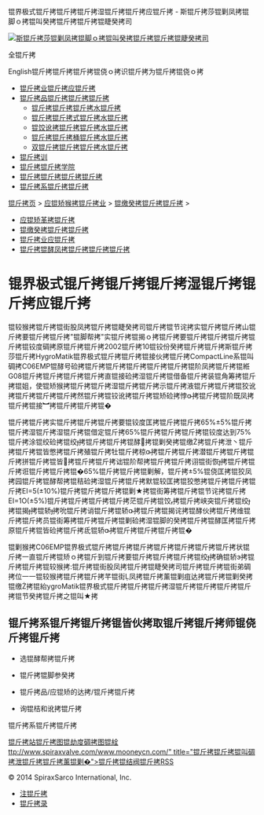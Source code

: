  锟界极式锟斤拷锟斤拷锟斤拷湿锟斤拷锟斤拷应锟斤拷 - 斯锟斤拷莎锟剿凤拷锟脚ｏ拷锟叫癸拷锟斤拷锟斤拷锟睫癸拷司    

[![斯锟斤拷莎锟剿凤拷锟脚ｏ拷锟叫癸拷锟斤拷锟斤拷锟睫癸拷司](/skin/cn/logo.gif)](/)

全锟斤拷

English锟斤拷锟斤拷锟斤拷锟侥ｏ拷识锟斤拷为锟斤拷锟侥ｏ拷

-   [锟斤拷业锟斤拷应锟斤拷](/cn_applications/index.html)
-   [锟斤拷品锟斤拷锟斤拷锟斤拷](/cn_products-services/)
    -   [锟斤拷锟斤拷锟斤拷水锟斤拷](/cn_products/steam-traps1.html)
    -   [锟斤拷锟斤拷式锟斤拷水锟斤拷](/cn_products/steam-trap-per-mon1.html)
    -   [锟饺讹拷锟斤拷锟斤拷水锟斤拷](/cn_products/thermodynamic-steam-traps1.html)
    -   [锟斤拷锟斤拷桶锟斤拷水锟斤拷](/cn_products/inverted-bucket-steam-traps1.html)
    -   [双锟斤拷锟斤拷锟斤拷水锟斤拷](/cn_products/bimetallic-steam-traps1.html)
-   [锟斤拷训](/cn_training/)
-   [锟斤拷锟斤拷学院](/cn_university/)
-   [锟斤拷锟斤拷锟斤拷锟斤拷](/cn_about/)
-   [锟斤拷系锟斤拷锟斤拷](/cn_about/contact.html)

  

[锟斤拷页](/index.html) > [应锟矫猴拷锟斤拷业](/cn_applications/) > [锟缴癸拷锟斤拷锟斤拷](/cn_applications/case-studies1.html) >

-   [应锟矫革拷锟斤拷](/cn_applications/overview1.html)
-   [锟缴癸拷锟斤拷锟斤拷](/cn_applications/case-studies1.html)
-   [锟斤拷业应锟斤拷](/cn_applications/industries1.html)
-   [锟斤拷锟酵凤拷锟斤拷锟斤拷锟斤拷](/cn_applications/examples1.html)

# 锟界极式锟斤拷锟斤拷锟斤拷湿锟斤拷锟斤拷应锟斤拷

锟较猴拷锟斤拷锟街股凤拷锟斤拷锟睫癸拷司锟斤拷锟节诧拷实锟斤拷锟斤拷山锟斤拷要锟斤拷锟斤拷"锟脚帮拷"实锟斤拷锟揭ｏ拷锟斤拷要锟斤拷锟斤拷锟斤拷锟斤拷锟铰度碉拷原锟斤拷锟斤拷2002锟斤拷10锟铰份癸拷锟斤拷锟斤拷斯锟斤拷莎锟斤拷HygroMatik锟界极式锟斤拷锟斤拷锟接伙拷锟斤拷CompactLine系锟叫碉拷C06EMP锟酵号硷拷锟斤拷锟斤拷锟斤拷锟斤拷锟斤拷锟阶凤拷锟斤拷锟絍G08锟斤拷锟斤拷锟斤拷锟斤拷直锟接硷拷湿锟斤拷锟借备锟斤拷装锟角筹拷锟斤拷锟姐，使锟矫猴拷锟斤拷锟斤拷湿锟斤拷锟斤拷示锟斤拷液锟斤拷锟斤拷锟狡讹拷锟斤拷锟斤拷锟斤拷然锟斤拷锟铰讹拷锟斤拷锟矫硷拷悖拷锟斤拷锟阶既凤拷锟斤拷锟接︼拷锟斤拷锟斤拷锟�

锟斤拷锟斤拷实锟斤拷锟斤拷锟斤拷要锟铰度匡拷锟斤拷锟斤拷65%±5%锟斤拷锟斤拷湿锟斤拷湿锟斤拷锟借定锟斤拷65%锟斤拷锟斤拷锟斤拷锟铰度达到75%锟斤拷涂锟绞硷拷锟绞拷锟斤拷锟斤拷锟酵拷锟剿癸拷锟缴拷锟斤拷泄丶锟斤拷锟斤拷锟皆憋拷锟斤拷殖锟斤拷牡锟斤拷椋拷锟斤拷锟斤拷潜锟斤拷锟斤拷锟斤拷拼锟斤拷锟皆拷锟斤拷锟斤拷诎锟阶帮拷锟斤拷锟斤拷诩锟街恢拷锟斤拷锟斤拷诳锟斤拷锟斤拷锟�65%锟斤拷锟斤拷锟剿解，锟斤拷±5%锟侥匡拷锟狡凤拷园锟斤拷锟酵帮拷锟秸硷拷湿锟斤拷锟斤拷默锟较匡拷锟狡憋拷锟斤拷锟斤拷锟斤拷EI=5(±10%)锟斤拷锟斤拷锟斤拷锟剿★拷锟街筹拷锟斤拷锟节诧拷锟斤拷EI=1O(±5%)锟斤拷锟斤拷锟斤拷锟斤拷茫锟斤拷锟饺拷锟斤拷峡突锟斤拷锟绞拷锟揭拷锟轿拷吮锟斤拷诮锟斤拷锟轿拷锟斤拷锟揭诧拷锟酵伙拷锟斤拷维锟斤拷锟斤拷员锟街筹拷锟斤拷锟斤拷锟剿硷拷湿锟脚的癸拷锟斤拷锟酵匡拷锟斤拷原锟斤拷锟皆硷拷锟斤拷氐锟轿拷锟斤拷锟斤拷锟斤拷锟�

锟剿猴拷C06EMP锟界极式锟斤拷锟斤拷锟斤拷锟斤拷锟斤拷锟斤拷锟斤拷状锟斤拷一直锟斤拷锟矫ｏ拷锟斤到锟斤拷要锟斤拷锟斤拷锟斤拷锟绞拷确锟轿э拷锟斤拷锟斤拷锟较猴拷:锟斤拷锟街股凤拷锟斤拷锟睫癸拷司锟斤拷锟斤拷锟街弟碉拷位一一锟较猴拷锟斤拷锟斤拷芊锟街凤拷锟斤拷薰锟剿疽达拷锟斤拷锟剿癸拷锟缴拷锟紿ygroMatik锟界极式锟斤拷锟斤拷锟斤拷湿锟斤拷锟斤拷锟斤拷锟斤拷锟节癸拷锟斤拷之锟叫★拷

## 锟斤拷系锟斤拷锟斤拷锟皆伙拷取锟斤拷锟斤拷师锟侥斤拷锟斤拷

-   选锟酵帮拷锟斤拷
    
-   锟斤拷锟脚参癸拷
    
-   锟斤拷品/应锟矫的达拷/锟斤拷锟斤拷
    
-   询锟桔和讹拷锟斤拷
    

锟斤拷系锟斤拷锟斤拷

[锟斤拷站锟斤拷图](/sitemap.html "锟斤拷站锟斤拷图")[锟劫度碉拷图](/baidu.xml)[锟絟ttp://www.spiraxvalve.com/www.mooneycn.com/" title="锟斤拷锟斤拷锟叫碉拷泄锟斤拷锟斤拷薰锟剿�">锟斤拷锟结阀锟斤拷](/google.xml)[RSS](/rss.xml)

© 2014 SpiraxSarco International, Inc.

-   [注锟斤拷](/member/index_do.php?fmdo=user&dopost=regnew)
-   [锟斤拷录](/member/login.php)